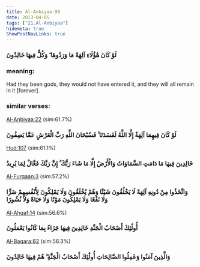 ```yaml
---
title: Al-Anbiyaa:99
date: 2013-04-05
tags: ["21.Al-Anbiyaa"]
hidemeta: true 
ShowPostNavLinks: true 
---
```

### لَوْ كَانَ هَٰؤُلَاءِ آلِهَةً مَا وَرَدُوهَا ۖ وَكُلٌّ فِيهَا خَالِدُونَ
### meaning: 
Had they been gods, they would not have entered it, and they will all remain in it [forever].
### similar verses: 

[Al-Anbiyaa:22](/21/22) (sim:61.7%)

### لَوْ كَانَ فِيهِمَا آلِهَةٌ إِلَّا اللَّهُ لَفَسَدَتَا ۚ فَسُبْحَانَ اللَّهِ رَبِّ الْعَرْشِ عَمَّا يَصِفُونَ

[Hud:107](/11/107) (sim:61.1%)

### خَالِدِينَ فِيهَا مَا دَامَتِ السَّمَاوَاتُ وَالْأَرْضُ إِلَّا مَا شَاءَ رَبُّكَ ۚ إِنَّ رَبَّكَ فَعَّالٌ لِمَا يُرِيدُ

[Al-Furqaan:3](/25/3) (sim:57.2%)

### وَاتَّخَذُوا مِنْ دُونِهِ آلِهَةً لَا يَخْلُقُونَ شَيْئًا وَهُمْ يُخْلَقُونَ وَلَا يَمْلِكُونَ لِأَنْفُسِهِمْ ضَرًّا وَلَا نَفْعًا وَلَا يَمْلِكُونَ مَوْتًا وَلَا حَيَاةً وَلَا نُشُورًا

[Al-Ahqaf:14](/46/14) (sim:56.6%)

### أُولَٰئِكَ أَصْحَابُ الْجَنَّةِ خَالِدِينَ فِيهَا جَزَاءً بِمَا كَانُوا يَعْمَلُونَ

[Al-Baqara:82](/2/82) (sim:56.3%)

### وَالَّذِينَ آمَنُوا وَعَمِلُوا الصَّالِحَاتِ أُولَٰئِكَ أَصْحَابُ الْجَنَّةِ ۖ هُمْ فِيهَا خَالِدُونَ
